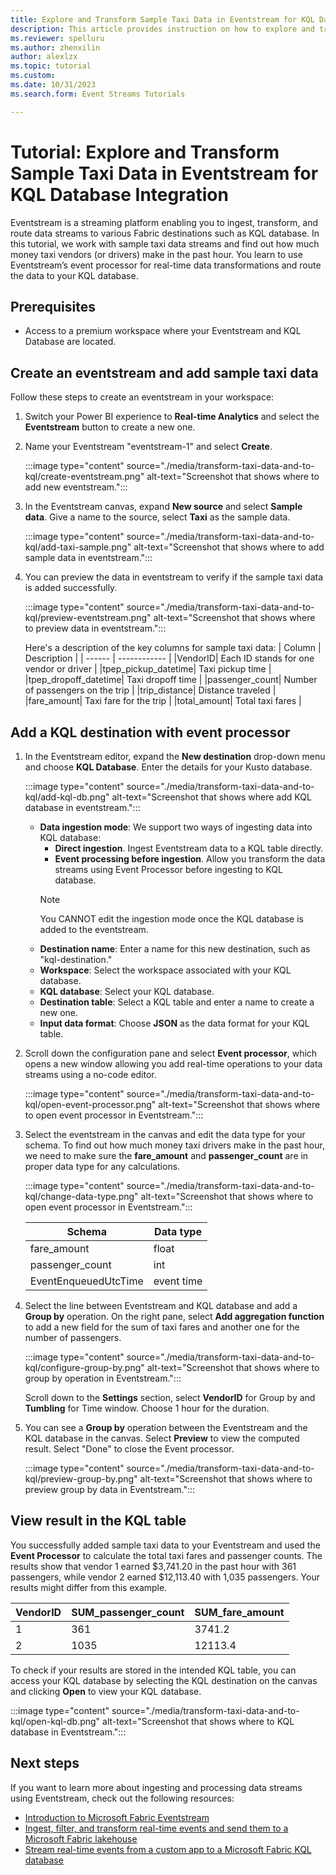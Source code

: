 ```yaml
---
title: Explore and Transform Sample Taxi Data in Eventstream for KQL Database Integration
description: This article provides instruction on how to explore and transform sample taxi data in Fabric Eventstream and then route them to KQL database. 
ms.reviewer: spelluru
ms.author: zhenxilin
author: alexlzx
ms.topic: tutorial
ms.custom: 
ms.date: 10/31/2023
ms.search.form: Event Streams Tutorials

---
```


# Tutorial: Explore and Transform Sample Taxi Data in Eventstream for KQL Database Integration

Eventstream is a streaming platform enabling you to ingest, transform, and route data streams to various Fabric destinations such as KQL database. In this tutorial, we work with sample taxi data streams and find out how much money taxi vendors (or drivers) make in the past hour. You learn to use Eventstream’s event processor for real-time data transformations and route the data to your KQL database.

## Prerequisites

* Access to a premium workspace where your Eventstream and KQL Database are located.

## Create an eventstream and add sample taxi data

Follow these steps to create an eventstream in your workspace:

1. Switch your Power BI experience to **Real-time Analytics** and select the **Eventstream** button to create a new one.
2. Name your Eventstream "eventstream-1" and select **Create**.

    :::image type="content" source="./media/transform-taxi-data-and-to-kql/create-eventstream.png" alt-text="Screenshot that shows where to add new eventstream.":::

3. In the Eventstream canvas, expand **New source** and select **Sample data**. Give a name to the source, select **Taxi** as the sample data.

    :::image type="content" source="./media/transform-taxi-data-and-to-kql/add-taxi-sample.png" alt-text="Screenshot that shows where to add sample data in eventstream.":::

4. You can preview the data in eventstream to verify if the sample taxi data is added successfully.

    :::image type="content" source="./media/transform-taxi-data-and-to-kql/preview-eventstream.png" alt-text="Screenshot that shows where to preview data in eventstream.":::

    Here's a description of the key columns for sample taxi data:
    | Column | Description |
    | ------ | ------------ |
    |VendorID| Each ID stands for one vendor or driver |
    |tpep_pickup_datetime| Taxi pickup time |
    |tpep_dropoff_datetime| Taxi dropoff time |
    |passenger_count| Number of passengers on the trip |
    |trip_distance| Distance traveled |
    |fare_amount| Taxi fare for the trip |
    |total_amount| Total taxi fares |

## Add a KQL destination with event processor

1. In the Eventstream editor, expand the **New destination** drop-down menu and choose **KQL Database**. Enter the details for your Kusto database.

    :::image type="content" source="./media/transform-taxi-data-and-to-kql/add-kql-db.png" alt-text="Screenshot that shows where add KQL database in eventstream.":::

    * **Data ingestion mode**: We support two ways of ingesting data into KQL database:
        * **Direct ingestion**. Ingest Eventstream data to a KQL table directly.
        * **Event processing before ingestion**. Allow you transform the data streams using Event Processor before ingesting to KQL database.
        > [!NOTE]
        > You CANNOT edit the ingestion mode once the KQL database is added to the eventstream.
    * **Destination name**: Enter a name for this new destination, such as "kql-destination."
    * **Workspace**: Select the workspace associated with your KQL database.
    * **KQL database**: Select your KQL database.
    * **Destination table**: Select a KQL table and enter a name to create a new one.
    * **Input data format**: Choose **JSON** as the data format for your KQL table.

2. Scroll down the configuration pane and select **Event processor**, which opens a new window allowing you add real-time operations to your data streams using a no-code editor.

    :::image type="content" source="./media/transform-taxi-data-and-to-kql/open-event-processor.png" alt-text="Screenshot that shows where to open event processor in Eventstream.":::

3. Select the eventstream in the canvas and edit the data type for your schema. To find out how much money taxi drivers make in the past hour, we need to make sure the **fare_amount** and **passenger_count** are in proper data type for any calculations.

    :::image type="content" source="./media/transform-taxi-data-and-to-kql/change-data-type.png" alt-text="Screenshot that shows where to open event processor in Eventstream.":::

    | Schema | Data type |
    | ------ | --------- |
    | fare_amount | float |
    | passenger_count | int |
    | EventEnqueuedUtcTime | event time |

4. Select the line between Eventstream and KQL database and add a **Group by** operation. On the right pane, select **Add aggregation function** to add a new field for the sum of taxi fares and another one for the number of passengers.

    :::image type="content" source="./media/transform-taxi-data-and-to-kql/configure-group-by.png" alt-text="Screenshot that shows where to group by operation in Eventstream.":::

    Scroll down to the **Settings** section, select **VendorID** for Group by and **Tumbling** for Time window. Choose 1 hour for the duration.

5. You can see a **Group by** operation between the Eventstream and the KQL database in the canvas. Select **Preview** to view the computed result. Select "Done" to close the Event processor.

    :::image type="content" source="./media/transform-taxi-data-and-to-kql/preview-group-by.png" alt-text="Screenshot that shows where to preview group by data in Eventstream.":::

## View result in the KQL table

You successfully added sample taxi data to your Eventstream and used the **Event Processor** to calculate the total taxi fares and passenger counts. The results show that vendor 1 earned $3,741.20 in the past hour with 361 passengers, while vendor 2 earned $12,113.40 with 1,035 passengers. Your results might differ from this example.

|VendorID | SUM_passenger_count | SUM_fare_amount |
| --- | --- | --- |
|1 | 361 | 3741.2 |
|2 |1035 | 12113.4 |

To check if your results are stored in the intended KQL table, you can access your KQL database by selecting the KQL destination on the canvas and clicking **Open** to view your KQL database.

:::image type="content" source="./media/transform-taxi-data-and-to-kql/open-kql-db.png" alt-text="Screenshot that shows where to KQL database in Eventstream.":::

## Next steps

If you want to learn more about ingesting and processing data streams using Eventstream, check out the following resources:

- [Introduction to Microsoft Fabric Eventstream](./overview.md)
- [Ingest, filter, and transform real-time events and send them to a Microsoft Fabric lakehouse](./transform-and-stream-real-time-events-to-lakehouse.md)
- [Stream real-time events from a custom app to a Microsoft Fabric KQL database](./stream-real-time-events-from-custom-app-to-kusto.md)
